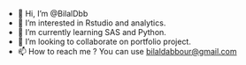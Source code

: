- 👋 Hi, I’m @BilalDbb
- 👀 I’m interested in Rstudio and analytics.
- 🌱 I’m currently learning SAS and Python.
- 💞️ I’m looking to collaborate on portfolio project.
- 📫 How to reach me ? You can use bilaldabbour@gmail.com

<!---
BilalDbb/BilalDbb is a ✨ special ✨ repository because its `README.md` (this file) appears on your GitHub profile.
You can click the Preview link to take a look at your changes.
--->
